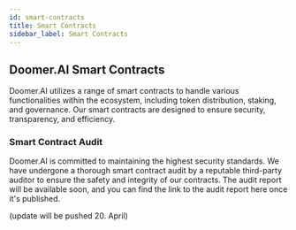 ```yaml
---
id: smart-contracts
title: Smart Contracts
sidebar_label: Smart Contracts
---
```


## Doomer.AI Smart Contracts

Doomer.AI utilizes a range of smart contracts to handle various functionalities within the ecosystem, including token distribution, staking, and governance. Our smart contracts are designed to ensure security, transparency, and efficiency.

### Smart Contract Audit

Doomer.AI is committed to maintaining the highest security standards. We have undergone a thorough smart contract audit by a reputable third-party auditor to ensure the safety and integrity of our contracts. The audit report will be available soon, and you can find the link to the audit report here once it's published.

(update will be pushed 20. April)
